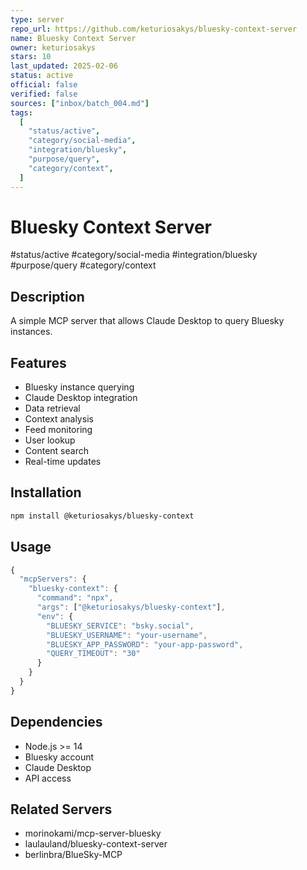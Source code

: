 ```yaml
---
type: server
repo_url: https://github.com/keturiosakys/bluesky-context-server
name: Bluesky Context Server
owner: keturiosakys
stars: 10
last_updated: 2025-02-06
status: active
official: false
verified: false
sources: ["inbox/batch_004.md"]
tags:
  [
    "status/active",
    "category/social-media",
    "integration/bluesky",
    "purpose/query",
    "category/context",
  ]
---
```


# Bluesky Context Server

#status/active #category/social-media #integration/bluesky #purpose/query #category/context

## Description

A simple MCP server that allows Claude Desktop to query Bluesky instances.

## Features

- Bluesky instance querying
- Claude Desktop integration
- Data retrieval
- Context analysis
- Feed monitoring
- User lookup
- Content search
- Real-time updates

## Installation

```bash
npm install @keturiosakys/bluesky-context
```

## Usage

```javascript
{
  "mcpServers": {
    "bluesky-context": {
      "command": "npx",
      "args": ["@keturiosakys/bluesky-context"],
      "env": {
        "BLUESKY_SERVICE": "bsky.social",
        "BLUESKY_USERNAME": "your-username",
        "BLUESKY_APP_PASSWORD": "your-app-password",
        "QUERY_TIMEOUT": "30"
      }
    }
  }
}
```

## Dependencies

- Node.js >= 14
- Bluesky account
- Claude Desktop
- API access

## Related Servers

- morinokami/mcp-server-bluesky
- laulauland/bluesky-context-server
- berlinbra/BlueSky-MCP
